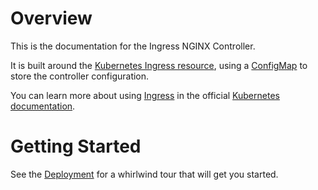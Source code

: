# Overview

This is the documentation for the Ingress NGINX Controller.

It is built around the [Kubernetes Ingress resource](https://kubernetes.io/docs/concepts/services-networking/ingress/), using a [ConfigMap](https://kubernetes.io/docs/concepts/configuration/configmap/) to store the controller configuration.

You can learn more about using [Ingress](https://kubernetes.io/docs/concepts/services-networking/ingress/) in the official [Kubernetes documentation](https://docs.k8s.io).

# Getting Started

See the [Deployment](./deploy/) for a whirlwind tour that will get you started.
